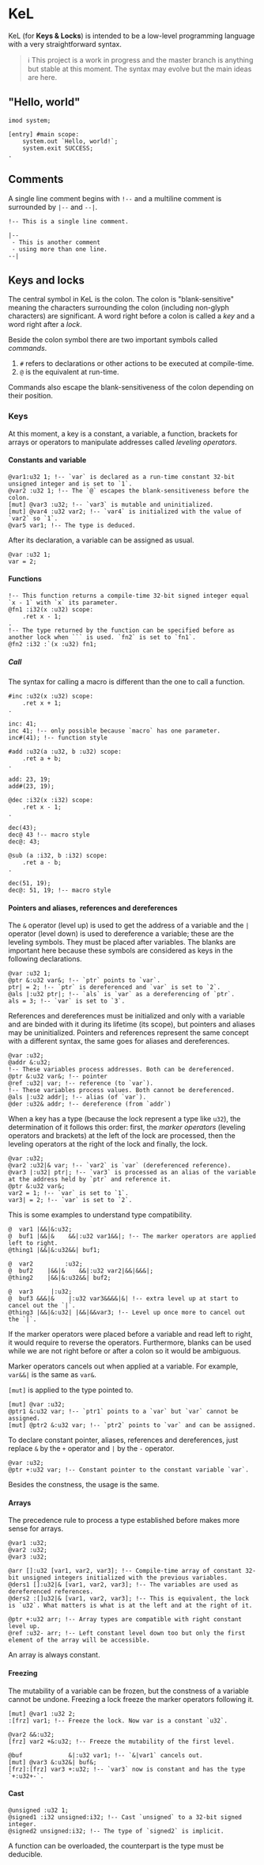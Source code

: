 # KeL
KeL (for **Keys & Locks**) is intended to be a low-level programming language with a very straightforward syntax.

> ℹ️
> This project is a work in progress and the master branch is anything but stable at this moment. The syntax may evolve but the main ideas are here.

## "Hello, world"
```
imod system;

[entry] #main scope:
    system.out `Hello, world!`;
    system.exit SUCCESS;
.
```

## Comments
A single line comment begins with `!--` and a multiline comment is surrounded by `|--` and `--|`.

```
!-- This is a single line comment.

|--
 - This is another comment
 - using more than one line.
--|
```

## Keys and locks
The central symbol in KeL is the colon. The colon is "blank-sensitive" meaning the characters surrounding the colon (including non-glyph characters) are significant. A word right before a colon is called a _key_ and a word right after a _lock_.

Beside the colon symbol there are two important symbols called _commands_.
1. `#` refers to declarations or other actions to be executed at compile-time.
2. `@` is the equivalent at run-time.

Commands also escape the blank-sensitiveness of the colon depending on their position.

### Keys
At this moment, a key is a constant, a variable, a function, brackets for arrays or operators to manipulate addresses called _leveling operators_.

#### Constants and variable
```
@var1:u32 1; !-- `var` is declared as a run-time constant 32-bit unsigned integer and is set to `1`.
@var2 :u32 1; !-- The `@` escapes the blank-sensitiveness before the colon.
[mut] @var3 :u32; !-- `var3` is mutable and uninitialized.
[mut] @var4 :u32 var2; !-- `var4` is initialized with the value of `var2` so `1`.
@var5 var1; !-- The type is deduced.
```

After its declaration, a variable can be assigned as usual.
```
@var :u32 1;
var = 2;
```

#### Functions
```
!-- This function returns a compile-time 32-bit signed integer equal `x - 1` with `x` its parameter.
@fn1 :i32(x :u32) scope:
    .ret x - 1;
.
!-- The type returned by the function can be specified before as another lock when ``` is used. `fn2` is set to `fn1`.
@fn2 :i32 :`(x :u32) fn1;
```

##### Call
The syntax for calling a macro is different than the one to call a function.
```
#inc :u32(x :u32) scope:
    .ret x + 1;
.

inc: 41;
inc 41; !-- only possible because `macro` has one parameter.
inc#(41); !-- function style

#add :u32(a :u32, b :u32) scope:
    .ret a + b;
.

add: 23, 19;
add#(23, 19);

@dec :i32(x :i32) scope:
    .ret x - 1;
.

dec(43);
dec@ 43 !-- macro style
dec@: 43;

@sub (a :i32, b :i32) scope:
    .ret a - b;
.

dec(51, 19);
dec@: 51, 19; !-- macro style
```

#### Pointers and aliases, references and dereferences
The `&` operator (level up) is used to get the address of a variable and the `|` operator (level down) is used to dereference a variable; these are the leveling symbols. They must be placed after variables. The blanks are important here because these symbols are considered as keys in the following declarations.
```
@var :u32 1;
@ptr &:u32 var&; !-- `ptr` points to `var`.
ptr| = 2; !-- `ptr` is dereferenced and `var` is set to `2`.
@als |:u32 ptr|; !-- `als` is `var` as a dereferencing of `ptr`.
als = 3; !-- `var` is set to `3`.
```

References and dereferences must be initialized and only with a variable and are binded with it during its lifetime (its scope), but pointers and aliases may be uninitialized. Pointers and references represent the same concept with a different syntax, the same goes for aliases and dereferences.
```
@var :u32;
@addr &:u32;
!-- These variables process addresses. Both can be dereferenced.
@ptr &:u32 var&; !-- pointer
@ref :u32| var; !-- reference (to `var`).
!-- These variables process values. Both cannot be dereferenced.
@als |:u32 addr|; !-- alias (of `var`).
@der :u32& addr; !-- dereference (from `addr`)
```

When a key has a type (because the lock represent a type like `u32`), the determination of it follows this order: first, the _marker operators_ (leveling operators and brackets) at the left of the lock are processed, then the leveling operators at the right of the lock and finally, the lock.
```
@var :u32;
@var2 :u32|& var; !-- `var2` is `var` (dereferenced reference).
@var3 |:u32| ptr|; !-- `var3` is processed as an alias of the variable at the address held by `ptr` and reference it.
@ptr &:u32 var&;
var2 = 1; !-- `var` is set to `1`.
var3| = 2; !-- `var` is set to `2`.
```

This is some examples to understand type compatibility.
```
@  var1 |&&|&:u32;
@  buf1 |&&|&    &&|:u32 var1&&|; !-- The marker operators are applied left to right.
@thing1 |&&|&:u32&&| buf1;

@  var2         :u32;
@  buf2    |&&|&    &&|:u32 var2|&&|&&&|;
@thing2    |&&|&:u32&&| buf2;

@  var3     |:u32;
@  buf3 &&&|&    |:u32 var3&&&&|&| !-- extra level up at start to cancel out the `|`.
@thing3 |&&|&:u32| |&&|&&var3; !-- Level up once more to cancel out the `|`.
```

If the marker operators were placed before a variable and read left to right, it would require to reverse the operators. Furthermore, blanks can be used while we are not right before or after a colon so it would be ambiguous.

Marker operators cancels out when applied at a variable. For example, `var&&|` is the same as `var&`.

`[mut]` is applied to the type pointed to.
```
[mut] @var :u32;
@ptr1 &:u32 var; !-- `ptr1` points to a `var` but `var` cannot be assigned.
[mut] @ptr2 &:u32 var; !-- `ptr2` points to `var` and can be assigned.
```

To declare constant pointer, aliases, references and dereferences, just replace `&` by the `+` operator and `|` by the `-` operator.
```
@var :u32;
@ptr +:u32 var; !-- Constant pointer to the constant variable `var`.
```

Besides the constness, the usage is the same.

#### Arrays

The precedence rule to process a type established before makes more sense for arrays.
```
@var1 :u32;
@var2 :u32;
@var3 :u32;

@arr []:u32 [var1, var2, var3]; !-- Compile-time array of constant 32-bit unsigned integers initialized with the previous variables.
@ders1 []:u32|& [var1, var2, var3]; !-- The variables are used as dereferenced references.
@ders2 :[]u32|& [var1, var2, var3]; !-- This is equivalent, the lock is `u32`. What matters is what is at the left and at the right of it.

@ptr +:u32 arr; !-- Array types are compatible with right constant level up.
@ref :u32- arr; !-- Left constant level down too but only the first element of the array will be accessible.
```

An array is always constant.

#### Freezing

The mutability of a variable can be frozen, but the constness of a variable cannot be undone. Freezing a lock freeze the marker operators following it.
```
[mut] @var1 :u32 2;
:[frz] var1; !-- Freeze the lock. Now var is a constant `u32`.

@var2 &&:u32;
[frz] var2 +&:u32; !-- Freeze the mutability of the first level.

@buf             &|:u32 var1; !-- `&|var1` cancels out.
[mut] @var3 &:u32&| buf&;
[frz]:[frz] var3 +:u32; !-- `var3` now is constant and has the type `+:u32+-`.
```

#### Cast
```
@unsigned :u32 1;
@signed1 :i32 unsigned:i32; !-- Cast `unsigned` to a 32-bit signed integer.
@signed2 unsigned:i32; !-- The type of `signed2` is implicit.
```

A function can be overloaded, the counterpart is the type must be deducible.

